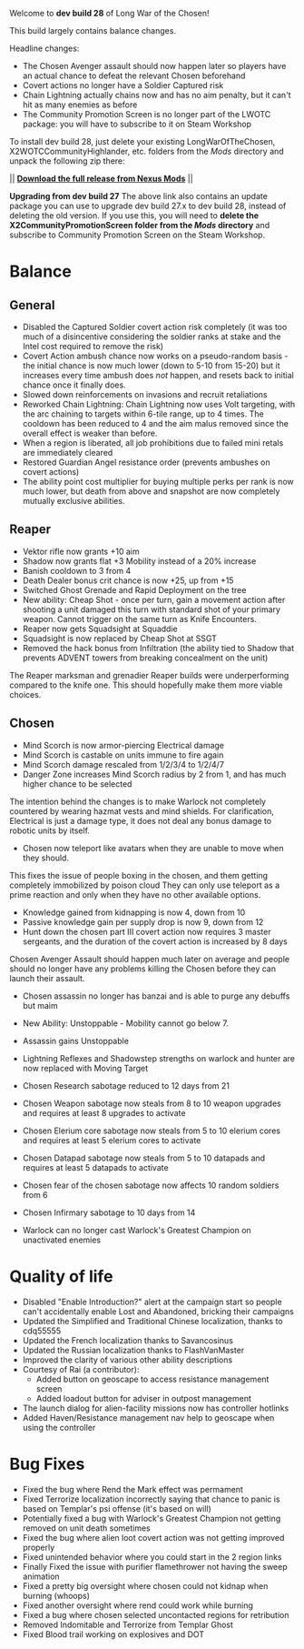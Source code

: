 Welcome to **dev build 28** of Long War of the Chosen!

This build largely contains balance changes.

Headline changes:

 * The Chosen Avenger assault should now happen later so players have an actual chance to defeat the relevant Chosen beforehand
 * Covert actions no longer have a Soldier Captured risk
 * Chain Lightning actually chains now and has no aim penalty, but it can't hit as many enemies as before
 * The Community Promotion Screen is no longer part of the LWOTC package: you will have to subscribe to it on Steam Workshop

To install dev build 28, just delete your existing LongWarOfTheChosen, X2WOTCCommunityHighlander, etc. folders from the *Mods* directory and unpack the following zip there:

||  **[Download the full release from Nexus Mods](https://www.nexusmods.com/xcom2/mods/757?tab=files)** ||

**Upgrading from dev build 27** The above link also contains an update package you can use to upgrade dev build 27.x to dev build 28, instead of deleting the old version. If you use this, you will need to **delete the X2CommunityPromotionScreen folder from the *Mods* directory** and subscribe to Community Promotion Screen on the Steam Workshop.

# Balance

## General

 * Disabled the Captured Soldier covert action risk completely (it was too much of a disincentive considering the soldier ranks at stake and the Intel cost required to remove the risk)
 * Covert Action ambush chance now works on a pseudo-random basis - the initial chance is now much lower (down to 5-10 from 15-20) but it increases every time ambush does *not* happen, and resets back to initial chance once it finally does.
 * Slowed down reinforcements on invasions and recruit retaliations
 * Reworked Chain Lightning: Chain Lightning now uses Volt targeting, with the arc chaining to
    targets within 6-tile range, up to 4 times. The cooldown has been
    reduced to 4 and the aim malus removed since the overall effect is
    weaker than before.
 * When a region is liberated, all job prohibitions due to failed mini retals are immediately cleared
 * Restored Guardian Angel resistance order (prevents ambushes on covert actions)
 * The ability point cost multiplier for buying multiple perks per rank is now much lower, but death from above and snapshot are now completely mutually exclusive abilities.

## Reaper

 * Vektor rifle now grants +10 aim
 * Shadow now grants flat +3 Mobility instead of a 20% increase
 * Banish cooldown to 3 from 4
 * Death Dealer bonus crit chance is now +25, up from +15
 * Switched Ghost Grenade and Rapid Deployment on the tree
 * New ability: Cheap Shot - once per turn, gain a movement action after shooting a unit damaged this turn with standard shot of your primary weapon. Cannot trigger on the same turn as Knife Encounters.
 * Reaper now gets Squadsight at Squaddie
 * Squadsight is now replaced by Cheap Shot at SSGT
 * Removed the hack bonus from Infiltration (the ability tied to Shadow that prevents ADVENT towers from breaking concealment on the unit)

The Reaper marksman and grenadier Reaper builds were underperforming compared to the knife one. This should hopefully make them more viable choices.

## Chosen

 * Mind Scorch is now armor-piercing Electrical damage 
 * Mind Scorch is castable on units immune to fire again
 * Mind Scorch damage rescaled from 1/2/3/4 to 1/2/4/7
 * Danger Zone increases Mind Scorch radius by 2 from 1, and has much higher chance to be selected

 The intention behind the changes is to make Warlock not completely countered by wearing hazmat vests and mind shields. For clarification, Electrical is just a damage type, it does not deal any bonus damage to robotic units by itself. 

 * Chosen now teleport like avatars when they are unable to move when they should.

This fixes the issue of people boxing in the chosen, and them getting completely immobilized by poison cloud
They can only use teleport as a prime reaction and only when they have no other available options.


 * Knowledge gained from kidnapping is now 4, down from 10
 * Passive knowledge gain per supply drop is now 9, down from 12
 * Hunt down the chosen part III covert action now requires 3 master sergeants, and the duration of the covert action is increased by 8 days

 Chosen Avenger Assault should happen much later on average and people should no longer have any problems killing the Chosen before they can launch their assault.
 
 * Chosen assassin no longer has banzai and is able to purge any debuffs but maim
 * New Ability: Unstoppable - Mobility cannot go below 7.
 * Assassin gains Unstoppable

 * Lightning Reflexes and Shadowstep strengths on warlock and hunter are now replaced with Moving Target

 * Chosen Research sabotage reduced to 12 days from 21
 * Chosen Weapon sabotage now steals from 8 to 10 weapon upgrades and requires at least 8 upgrades to activate
 * Chosen Elerium core sabotage now steals from 5 to 10 elerium cores and requires at least 5 elerium cores to activate
 * Chosen Datapad sabotage now steals from 5 to 10 datapads and requires at least 5 datapads to activate
 * Chosen fear of the chosen sabotage now affects 10 random soldiers from 6
 * Chosen Infirmary sabotage to 10 days from 14

 * Warlock can no longer cast Warlock's Greatest Champion on unactivated enemies 

# Quality of life

 * Disabled "Enable Introduction?" alert at the campaign start so people can't accidentally enable Lost and Abandoned, bricking their campaigns
 * Updated the Simplified and Traditional Chinese localization, thanks to cdq55555
 * Updated the French localization thanks to Savancosinus
 * Updated the Russian localization thanks to FlashVanMaster
 * Improved the clarity of various other ability descriptions
 * Courtesy of Rai (a contributor):
   - Added button on geoscape to access resistance management screen
   - Added loadout button for adviser in outpost management
 * The launch dialog for alien-facility missions now has controller hotlinks
 * Added Haven/Resistance management nav help to geoscape when using the controller

 # Bug Fixes

 * Fixed the bug where Rend the Mark effect was permament
 * Fixed Terrorize localization incorrectly saying that chance to panic is based on Templar's psi offense (it's based on will)
 * Potentially fixed a bug with Warlock's Greatest Champion not getting removed on unit death sometimes
 * Fixed the bug where alien loot covert action was not getting improved properly
 * Fixed unintended behavior where you could start in the 2 region links
 * Finally Fixed the issue with purifier flamethrower not having the sweep animation
 * Fixed a pretty big oversight where chosen could not kidnap when burning (whoops)
 * Fixed another oversight where rend could work while burning
 * Fixed a bug where chosen selected uncontacted regions for retribution
 * Removed Indomitable and Terrorize from Templar Ghost
 * Fixed Blood trail working on explosives and DOT
